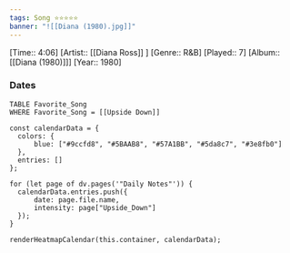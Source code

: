 ```yaml
---
tags: Song ⭐⭐⭐⭐⭐ 
banner: "![[Diana (1980).jpg]]"
---
```

[Time:: 4:06]
[Artist:: [[Diana Ross]] ]
[Genre:: R&B]
[Played:: 7]
[Album:: [[Diana (1980)]]]
[Year:: 1980]
### Dates
````dataview
TABLE Favorite_Song
WHERE Favorite_Song = [[Upside Down]]
````
  ```dataviewjs
const calendarData = { 
	colors: { 
		blue: ["#9ccfd8", "#5BAAB8", "#57A1BB", "#5da8c7", "#3e8fb0"] 
	}, 
	entries: [] 
}; 

for (let page of dv.pages('"Daily Notes"')) { 
	calendarData.entries.push({ 
		date: page.file.name, 
		intensity: page["Upside_Down"]
	}); 
} 

renderHeatmapCalendar(this.container, calendarData);
```
